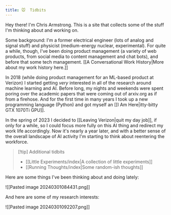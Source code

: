 ```yaml
---
title: 🐭  Tidbits
---
```


Hey there! I'm Chris Armstrong. This is a site that collects some of the stuff I'm thinking about and working on.

Some background: I'm a former electrical engineer (lots of analog and signal stuff) and physicist (medium-energy nuclear, experimental). For quite a while, though, I've been doing product management (a variety of web products, from social media to content management and chat bots), and before that some tech management. [[A Conversational Work History|More about my work history here.]]

In 2018 (while doing product management for an ML-based product at Verizon) I started getting *very* interested in all of the research around machine learning and AI. Before long, my nights and weekends were spent poring over the academic papers that were coming out of arxiv.org as if from a firehose. And for the first time in many years I took up a new programming language (Python) and got myself an [[I Am Here|itty-bitty GTX 1070Ti GPU]].

In the spring of 2023 I decided to [[Leaving Verizon|quit my day job]], if only for a while, so I could focus more fully on this AI thing and redirect my work life accordingly. Now it's nearly a year later, and with a better sense of the overall landscape of AI activity I'm starting to think about reentering the workforce.

>[!tip] Additional tidbits
>- [[Little Experiments/index|A collection of little experiments]]
>- [[Running Thoughts/index|Some random-ish thoughts]]

Here are some things I've been thinking about and doing lately:

![[Pasted image 20240301084431.png]]

And here are some of my research interests:

![[Pasted image 20240301092207.png]]

